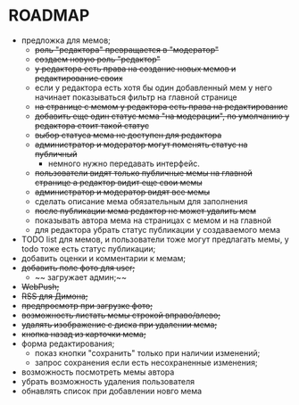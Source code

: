 # ROADMAP

- предложка для мемов;
  - ~~роль "редактора" превращается в "модератор"~~
  - ~~создаем новую роль "редактор"~~
  - ~~у редактора есть права на создание новых мемов и редактирование своих~~
  - если у редактора есть хотя бы один добавленный мем у него начинает показываться фильтр на главной странице
  - ~~на странице с мемом у редактора есть права на редактирование~~
  - ~~добавить еще один статус мема "на модерации", по умолчанию у редактора стоит такой статус~~
  - ~~выбор статуса мема не доступен для редактора~~
  - ~~администратор и модератор могут поменять статус на публичный~~
    - немного нужно передавать интерфейс.
  - ~~пользователи видят только публичные мемы на главной странице а редактор видит еще свои мемы~~
  - ~~администратор и модератор видят все мемы~~
  - сделать описание мема обязательным для заполнения
  - ~~после публикации мема редактор не может удалить мем~~
  - показывать автора мема на страницах с мемом и на главной
  - для редактора убрать статус публикации у создаваемого мема
- TODO list для мемов, и пользователи тоже могут предлагать мемы, у todo тоже есть статус публикации;
- добавить оценки и комментарии к мемам;
- ~~добавить поле фото для user;~~
   - ~~ загружает админ;~~
- ~~WebPush;~~
- ~~RSS для Димона;~~
- ~~предпросмотр при загрузке фото;~~
- ~~возможность листать мемы строкой вправо/влево;~~
- ~~удалять изображение с диска при удалении мема;~~
- ~~кнопка назад из карточки мема;~~
- форма редактирования;
  - показ кнопки "сохранить" только при наличии изменений;
  - запрос сохранения если есть несохраненные изменения;
- возможность посмотреть мемы автора
- убрать возможность удаления пользователя
- обнавлять список при добавлении новго мема
